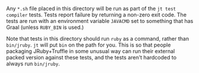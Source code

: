 Any `*.sh` file placed in this directory will be run as part of the
`jt test compiler` tests. Tests report failure by returning a non-zero exit
code. The tests are run with an environment variable `JAVACMD` set to something
that has Graal (unless `RUBY_BIN` is used.)

Note that tests in this directory should run `ruby` as a command, rather than
`bin/jruby`. `jt` will put `bin` on the path for you. This is so that
people packaging JRuby+Truffle in some unusual way can run their external
packed version against these tests, and the tests aren't hardcoded to always
run `bin/jruby`.
